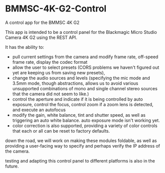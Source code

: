 # BMMSC-4K-G2-Control
A control app for the BMMSC 4K G2

This app is intended to be a control panel for the Blackmagic Micro Studio Camera 4K G2 using the REST API. 

It has the ability to:

- pull current settings from the camera and modify frame rate, off-speed frame rate, display the codec format
- allow the user to select presets (CORS problems we haven't figured out yet are keeping us from saving new presets),
- change the audio sources and levels (specifying the mic mode and 3.5mm mode, though abstractions, allows us to avoid various unsupported combinations of mono and single channel stereo sources that the camera did not seem to like.)
- control the aperture and indicate if it is being controlled by auto exposure, control the focus, control zoom if a zoom lens is detected, and execute an autofocus
- modify the gain, white balance, tint and shutter speed, as well as triggering an auto white balance. auto exposure mode isn't working yet.
- color correction is also supported, providing a variety of color controls that each or all can be reset to factory defaults.

down the road, we will work on making these modules foldable, as well as providing a user-facing way to specify and perhaps verify the IP address of the camera. 

testing and adapting this control panel to different platforms is also in the future.
